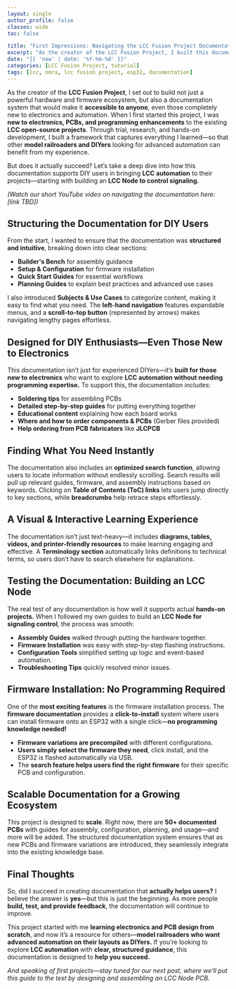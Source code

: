 ```yaml
---
layout: single
author_profile: false
classes: wide
toc: false

title: "First Impressions: Navigating the LCC Fusion Project Documentation"
excerpt: "As the creator of the LCC Fusion Project, I built this documentation to help model railroaders and DIYers explore LCC automation—even if they’re new to electronics, PCBs, and firmware. Here’s how it performs."
date: "{{ 'now' | date: '%Y-%m-%d' }}"
categories: [LCC Fusion Project, tutorial]
tags: [lcc, nmra, lcc fusion project, esp32, documentation]
---
```


As the creator of the **LCC Fusion Project**, I set out to build not just a powerful hardware and firmware ecosystem, but also a documentation system that would make it **accessible to anyone**, even those completely new to electronics and automation. When I first started this project, I was **new to electronics, PCBs, and programming enhancements** to the existing **LCC open-source projects**. Through trial, research, and hands-on development, I built a framework that captures everything I learned—so that other **model railroaders and DIYers** looking for advanced automation can benefit from my experience.

But does it actually succeed? Let’s take a deep dive into how this documentation supports DIY users in bringing **LCC automation** to their projects—starting with building an **LCC Node to control signaling.**

*(Watch our short YouTube video on navigating the documentation here: [link TBD])*

## Structuring the Documentation for DIY Users

From the start, I wanted to ensure that the documentation was **structured and intuitive**, breaking down into clear sections:
- **Builder's Bench** for assembly guidance
- **Setup & Configuration** for firmware installation
- **Quick Start Guides** for essential workflows
- **Planning Guides** to explain best practices and advanced use cases

I also introduced **Subjects & Use Cases** to categorize content, making it easy to find what you need. The **left-hand navigation** features expandable menus, and a **scroll-to-top button** (represented by arrows) makes navigating lengthy pages effortless.

## Designed for DIY Enthusiasts—Even Those New to Electronics

This documentation isn’t just for experienced DIYers—it’s **built for those new to electronics** who want to explore **LCC automation without needing programming expertise.** To support this, the documentation includes:
- **Soldering tips** for assembling PCBs
- **Detailed step-by-step guides** for putting everything together
- **Educational content** explaining how each board works
- **Where and how to order components & PCBs** (Gerber files provided)
- **Help ordering from PCB fabricators** like **JLCPCB**

## Finding What You Need Instantly

The documentation also includes an **optimized search function**, allowing users to locate information without endlessly scrolling. Search results will pull up relevant guides, firmware, and assembly instructions based on keywords. Clicking on **Table of Contents (ToC) links** lets users jump directly to key sections, while **breadcrumbs** help retrace steps effortlessly.

## A Visual & Interactive Learning Experience

The documentation isn’t just text-heavy—it includes **diagrams, tables, videos, and printer-friendly resources** to make learning engaging and effective. A **Terminology section** automatically links definitions to technical terms, so users don’t have to search elsewhere for explanations.

## Testing the Documentation: Building an LCC Node

The real test of any documentation is how well it supports actual **hands-on projects.** When I followed my own guides to build an **LCC Node for signaling control**, the process was smooth:

- **Assembly Guides** walked through putting the hardware together.
- **Firmware Installation** was easy with step-by-step flashing instructions.
- **Configuration Tools** simplified setting up logic and event-based automation.
- **Troubleshooting Tips** quickly resolved minor issues.

## Firmware Installation: No Programming Required

One of the **most exciting features** is the firmware installation process. The **firmware documentation** provides a **click-to-install** system where users can install firmware onto an ESP32 with a single click—**no programming knowledge needed!**

- **Firmware variations are precompiled** with different configurations.
- **Users simply select the firmware they need**, click install, and the ESP32 is flashed automatically via USB.
- The **search feature helps users find the right firmware** for their specific PCB and configuration.

## Scalable Documentation for a Growing Ecosystem

This project is designed to **scale**. Right now, there are **50+ documented PCBs** with guides for assembly, configuration, planning, and usage—and more will be added. The structured documentation system ensures that as new PCBs and firmware variations are introduced, they seamlessly integrate into the existing knowledge base.

## Final Thoughts

So, did I succeed in creating documentation that **actually helps users?** I believe the answer is **yes**—but this is just the beginning. As more people **build, test, and provide feedback**, the documentation will continue to improve.

This project started with me **learning electronics and PCB design from scratch**, and now it’s a resource for others—**model railroaders who want advanced automation on their layouts as DIYers.** If you’re looking to explore **LCC automation** with **clear, structured guidance**, this documentation is designed to **help you succeed.**

*And speaking of first projects—stay tuned for our next post, where we’ll put this guide to the test by designing and assembling an LCC Node PCB.*

